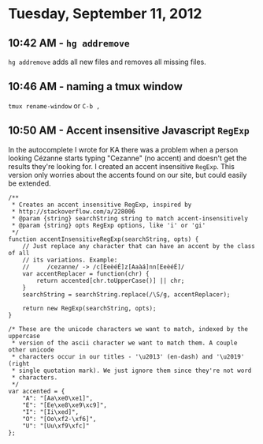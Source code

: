 # Tuesday, September 11, 2012

## 10:42 AM - `hg addremove`

`hg addremove` adds all new files and removes all missing files.

## 10:46 AM - naming a tmux window

`tmux rename-window` or `C-b ,`

## 10:50 AM - Accent insensitive Javascript `RegExp`

In the autocomplete I wrote for KA there was a problem when a person looking
Cézanne starts typing "Cezanne" (no accent) and doesn't get the results they're
looking for. I created an accent insensitive `RegExp`. This version only
worries about the accents found on our site, but could easily be extended.

    /**
     * Creates an accent insensitive RegExp, inspired by
     * http://stackoverflow.com/a/228006
     * @param {string} searchString string to match accent-insensitively
     * @param {string} opts RegExp options, like 'i' or 'gi'
     */
    function accentInsensitiveRegExp(searchString, opts) {
        // Just replace any character that can have an accent by the class of all
        // its variations. Example:
        //     /cezanne/ -> /c[EeèéÉ]z[Aaàá]nn[EeèéÉ]/
        var accentReplacer = function(chr) {
            return accented[chr.toUpperCase()] || chr;
        }
        searchString = searchString.replace(/\S/g, accentReplacer);

        return new RegExp(searchString, opts);
    }

    /* These are the unicode characters we want to match, indexed by the uppercase
     * version of the ascii character we want to match them. A couple other unicode
     * characters occur in our titles - '\u2013' (en-dash) and '\u2019' (right
     * single quotation mark). We just ignore them since they're not word
     * characters.
     */
    var accented = {
        "A": "[Aa\xe0\xe1]",
        "E": "[Ee\xe8\xe9\xc9]",
        "I": "[Ii\xed]",
        "O": "[Oo\xf2-\xf6]",
        "U": "[Uu\xf9\xfc]"
    };
